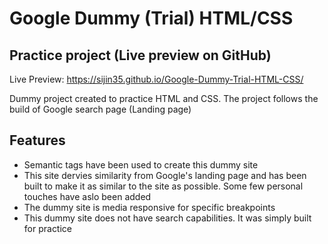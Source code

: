 # Google Dummy (Trial) HTML/CSS
## Practice project (Live preview on GitHub)

Live Preview: https://sijin35.github.io/Google-Dummy-Trial-HTML-CSS/



Dummy project created to practice HTML and CSS. The project follows the build of Google search page (Landing page)


## Features

- Semantic tags have been used to create this dummy site
- This site dervies similarity from Google's landing page and has been built to make it as similar to the site as possible. Some few personal touches have aslo been added
- The dummy site is media responsive for specific breakpoints
- This dummy site does not have search capabilities. It was simply built for practice

